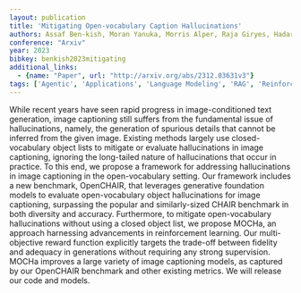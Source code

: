 ```yaml
---
layout: publication
title: 'Mitigating Open-vocabulary Caption Hallucinations'
authors: Assaf Ben-kish, Moran Yanuka, Morris Alper, Raja Giryes, Hadar Averbuch-elor
conference: "Arxiv"
year: 2023
bibkey: benkish2023mitigating
additional_links:
  - {name: "Paper", url: "http://arxiv.org/abs/2312.03631v3"}
tags: ['Agentic', 'Applications', 'Language Modeling', 'RAG', 'Reinforcement Learning', 'Tools']
---
```

While recent years have seen rapid progress in image-conditioned text generation, image captioning still suffers from the fundamental issue of hallucinations, namely, the generation of spurious details that cannot be inferred from the given image. Existing methods largely use closed-vocabulary object lists to mitigate or evaluate hallucinations in image captioning, ignoring the long-tailed nature of hallucinations that occur in practice. To this end, we propose a framework for addressing hallucinations in image captioning in the open-vocabulary setting. Our framework includes a new benchmark, OpenCHAIR, that leverages generative foundation models to evaluate open-vocabulary object hallucinations for image captioning, surpassing the popular and similarly-sized CHAIR benchmark in both diversity and accuracy. Furthermore, to mitigate open-vocabulary hallucinations without using a closed object list, we propose MOCHa, an approach harnessing advancements in reinforcement learning. Our multi-objective reward function explicitly targets the trade-off between fidelity and adequacy in generations without requiring any strong supervision. MOCHa improves a large variety of image captioning models, as captured by our OpenCHAIR benchmark and other existing metrics. We will release our code and models.
